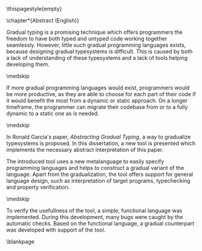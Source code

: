 
\thispagestyle{empty}

\chapter*{Abstract (English)}

Gradual typing is a promising technique which offers programmers the freedom to have both typed and untyped code working together seamlessly. 
However, little such gradual programming languages exists, because designing gradual typesystems is difficult. This is caused by both a lack of understanding of these typesystems and a lack of tools helping developing them. 

\medskip

If more gradual programming languages would exist, programmers would be more productive, as they are able to choose for each part of their code if it would benefit the most from a dynamic or static approach. On a longer timeframe, the programmer can migrate their codebase from or to a fully dynamic to a static one as is needed.


\medskip

In Ronald Garcia's paper, _Abstracting Gradual Typing_, a way to gradualize typesystems is proposed. In this dissertation, a new tool is presented which implements the necessary abstract interpretation of this paper.

The introduced tool uses a new metalanguage to easily specify programming languages and helps to construct a gradual variant of the language. Apart from the gradualization, the tool offers support for general language design, such as interpretation of target programs, typechecking and property verification.

\medskip

To verify the usefullness of the tool, a simple, functional language was implemented. During this development, many bugs were caught by the automatic checks.
Based on the functional language, a gradual counterpart was developed with support of the tool.

\blankpage
